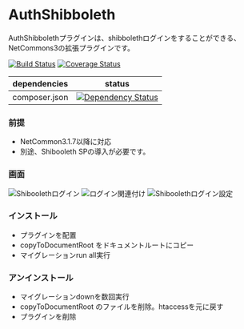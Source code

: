 # AuthShibboleth

AuthShibbolethプラグインは、shibbolethログインをすることができる、NetCommons3の拡張プラグインです。

[![Build Status](https://travis-ci.org/NetCommons3/AuthShibboleth.svg?branch=master)](https://travis-ci.org/NetCommons3/AuthShibboleth)
[![Coverage Status](https://img.shields.io/coveralls/NetCommons3/AuthShibboleth.svg)](https://coveralls.io/github/NetCommons3/AuthShibboleth)

| dependencies | status |
| ------------ | ------ |
| composer.json | [![Dependency Status](https://www.versioneye.com/user/projects/59ffab362de28c000fa16315/badge.svg?style=flat)](https://www.versioneye.com/user/projects/59ffab362de28c000fa16315) |

### 前提

* NetCommon3.1.7以降に対応
* 別途、Shibooleth SPの導入が必要です。

### 画面

![Shiboolethログイン](https://github.com/NetCommons3/AuthShibboleth//wiki/images/shibboleth.png)
![ログイン関連付け](https://github.com/NetCommons3/AuthShibboleth//wiki/images/shibboleth2.png)
![Shiboolethログイン設定](https://github.com/NetCommons3/AuthShibboleth//wiki/images/shibboleth3.png)

### インストール

* プラグインを配置
* copyToDocumentRoot をドキュメントルートにコピー
* マイグレーションrun all実行

### アンインストール

* マイグレーションdownを数回実行
* copyToDocumentRoot のファイルを削除。htaccessを元に戻す
* プラグインを削除
